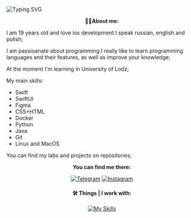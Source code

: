 ![Typing SVG](https://readme-typing-svg.demolab.com/?align=center&color=%2336BCF7&lines=Hi,+i+am+Michail+Romaniuk;I+want+to+be+a+mobile+developer;Welcome)
<p align="center"><strong>🧑‍💻About me:</strong><p>

I am 19 years old and love ios development.I speak russian, english and polish;

I am passioanate about programming.I really like to learn programming languages and their features, as well as improve your knowledge;

At the moment I'm learning in University of Lodz;

My main skills:
<ul>
  <li>Swift</li>
  <li>SwiftUI</li>
  <li>Figma</li>
  <li>CSS+HTML</li>
  <li>Docker</li>
  <li>Python</li>
  <li>Java</li>
  <li>Git</li>
  <li>Linux and MacOS</li>
</ul>
 
<p>You can find my labs and projects on repositories;</p>
<div align="center">
  <p align="center"><strong>You can find me there:</strong></p>

  <a href="https://t.me/svertolovsky_toksik">![Telegram](https://img.shields.io/badge/Telegram-2CA5E0?style=for-the-badge&logo=telegram&logoColor=white)</a>
  <a href="https://instagram.com/michuilll4l4l4l4l?igshid=YmMyMTA2M2Y=">![Instagram](https://img.shields.io/badge/Instagram-%23E4405F.svg?style=for-the-badge&logo=Instagram&logoColor=white)</a>

  <h4 align="center"><strong>🛠 Things | I work with:</strong></h4>

  [![My Skills](https://skillicons.dev/icons?i=swift,linux,ios,java,figma,docker,git,python)](https://skillicons.dev)




